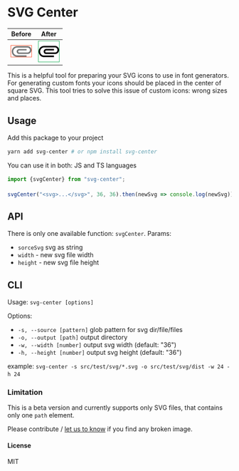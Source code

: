# SVG Center

| Before        | After |
| ------------- |:-------------:|
| <img src=".github/Attachments.svg" width=48 /> | <img src=".github/AttachmentsFixed.svg" width=48 /> |

This is a helpful tool for preparing your SVG icons to use in font generators.
For generating custom fonts your icons should be placed in the center of square SVG. 
This tool tries to solve this issue of custom icons: wrong sizes and places.

## Usage

Add this package to your project

```bash
yarn add svg-center # or npm install svg-center
```

You can use it in both: JS and TS languages

```typescript
import {svgCenter} from "svg-center";

svgCenter("<svg>...</svg>", 36, 36).then(newSvg => console.log(newSvg))
```

## API

There is only one available function: `svgCenter`. Params:

- `sorceSvg` svg as string
- `width` - new svg file width
- `height` - new svg file height

## CLI

Usage: `svg-center [options]`

Options:

- `-s, --source [pattern]`  glob pattern for svg dir/file/files
- `-o, --output [path]`     output directory
- `-w, --width [number]`    output svg width (default: "36")
- `-h, --height [number]`   output svg height (default: "36")

example: `svg-center -s src/test/svg/*.svg -o src/test/svg/dist -w 24 -h 24`

### Limitation

This is a beta version and currently supports only SVG files,
that contains only one `path` element.

Please contribute / [let us to know](https://github.com/MNBuyskih/svg-center/issues) 
if you find any broken image.

#### License

MIT
